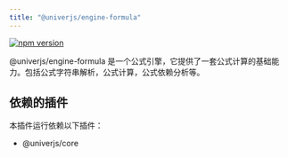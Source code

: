 ```yaml
---
title: "@univerjs/engine-formula"
---
```


[![npm version](https://img.shields.io/npm/v/@univerjs/engine-formula)](https://npmjs.org/package/@univerjs/engine-render)

@univerjs/engine-formula 是一个公式引擎，它提供了一套公式计算的基础能力。包括公式字符串解析，公式计算，公式依赖分析等。

## 依赖的插件

本插件运行依赖以下插件：

- @univerjs/core
